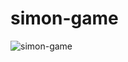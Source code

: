 # simon-game
![simon-game](https://user-images.githubusercontent.com/101992799/170320004-ce514bfc-6f1a-4bca-a8bc-adb13a483a5e.png)
